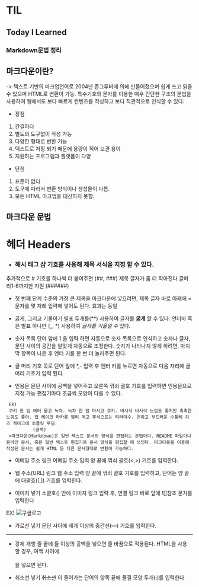 # TIL
## Today I Learned 
 
 ### Markdown문법 정리
 
 ## 마크다운이란?
 -> 텍스트 기반의 마크업언어로 2004년 존그루버에 의해 만들어졌으며 쉽게 쓰고 읽을 수 있으며 HTML로 변환이 가능. 특수기호와 문자를 이용한 매우 간단한 구조의 문법을 사용하여 웹에서도 보다 빠르게 컨텐츠를 작성하고 보다 직관적으로 인식할 수 있다. 
 
  - 장점
  1. 간결하다
  2. 별도의 도구없이 작성 가능
  3. 다양한 형태로 변환 가능
  4. 텍스트로 저장 되기 때문에 용량이 적어 보관 용이
  5. 지원하는 프로그램과 플랫폼이 다양
 
- 단점
 1. 표준이 없다
 2. 도구에 따라서 변환 방식이나 생성물이 다름.
 3. 모든 HTML 마크업을 대신하지 못함.
 
 ## 마크다운 문법
 
 # 헤더 Headers
-  ### 해시 태그 샵 기호를 사용해 제목 서식을 지정 할 수 있다.
 추가적으로 # 기호를 하나씩 더 붙여주면 (##, ###) 제목 글자가 좀 더 작아진다 
 글머리1-6까지만 지원 (######)
 

- 첫 번째 단계 수준의 가장 큰 제목을 마크다운에 넣으려면, 제목 글자 바로 아래에 = 문자를 몇 차례 입력해 넣어도 된다. 효과는 동일



 - 굵게, 그리고 기울이기
 별표 두개를(**) 사용하여 글자를 **굵게** 할 수 있다.
 언더바 혹은 별표 하나만 (_, *) 사용하여 _글자를_ *기울일 수* 있다.
 
 
 - 숫자 목록
 단어 앞에 1.을 입력 하면 자동으로 숫자 목록으로 인식하고 숫자나 글자, 문단 사이의 공간을 알맞게 자동으로 조정한다.
 숫자가 나타나지 않게 하려면, 마지막 항목이 나온 후 엔터 키를 한 번 더 눌러주면 된다.
 

-  글 머리 기호 목로
단어 앞에 *,- 입력 후 엔터 키를 누르면 자동으로 다음 자리에 글 머리 기호가 입력 된다.
 

 
 - 인용문
문단 사이에 공백을 넣어주고 오른쪽 꺾쇠 괄호 기호를 입력하면 인용문으로 지정 가능
 편집기마다 조금씩 모양이 다를 수 있다.
 

``````````````````````````````````````````````
 EX)
 쿠키 한 입 베어 물고 녹차. 녹차 한 입 마시고 쿠키. 바사삭 바사삭 느낌도 좋지만 촉촉한 느낌도 좋아. 컵 케이크 마카롱 젤리 먹고 후식으로는 티라미수. 연하고 부드러운 수플레 치즈 케이크에 초콜릿 푸딩.
          (공백)
 >마크다운(Markdown)은 일반 텍스트 문서의 양식을 편집하는 문법이다. README 파일이나 온라인 문서, 혹은 일반 텍스트 편집기로 문서 양식을 편집할 때 쓰인다. 마크다운을 이용해 작성된 문서는 쉽게 HTML 등 다른 문서형태로 변환이 가능하다.

``````````````````````````````````````````````


 
- 이메일 주소 링크
 이메일 주소 입력 양 끝에 꺾쇠 괄호(<,>) 기호를 입력한다.
 
 
 - 웹 주소(URL) 링크
 웹 주소 입력 양 끝에 꺾쇠 괄호 기호를 입력하고, 단어는 양 끝에 대괄호([,]) 기호를 입력한다.
 
 
 - 이미지 넣기
 소괄호() 안에 이미지 링크 입력 후, 연결 링크 바로 앞에 ![]참조 문자를 입력한다
 
 EX)
 ![구글로고](http://www.google.co.kr/images/srpr/logo11w.png)
 

- 가로선 넣기
 문단 사이에 세개 이상의 중간선(—) 기호를 입력한다.
 -------
 
 
 - 강제 개행
 줄 끝에 둘 이상의 공백을 넣으면 줄 바꿈으로 적용된다.
 HTML을 사용 할 경우, 여백 사이에 <br></br>을 넣으면 된다.  
 
 
 - 취소선 넣기
 ~~취소선~~ 이 들어가는 단어의 양쪽 끝에 물결 모양 두개(~~,~~)를 입력한다
 
  
 




